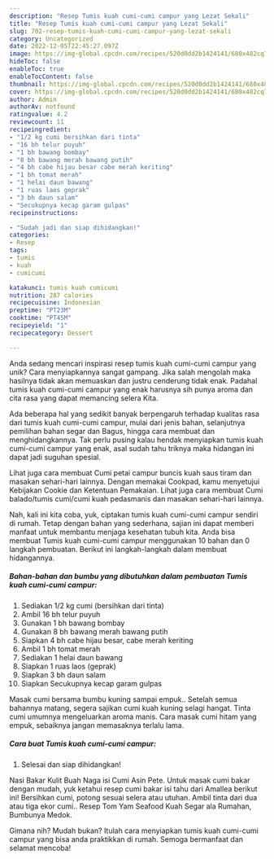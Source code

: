 ```yaml
---
description: "Resep Tumis kuah cumi-cumi campur yang Lezat Sekali"
title: "Resep Tumis kuah cumi-cumi campur yang Lezat Sekali"
slug: 702-resep-tumis-kuah-cumi-cumi-campur-yang-lezat-sekali
category: Uncategorized
date: 2022-12-05T22:45:27.097Z
image: https://img-global.cpcdn.com/recipes/520d0dd2b1424141/680x482cq70/tumis-kuah-cumi-cumi-campur-foto-resep-utama.jpg
hideToc: false
enableToc: true
enableTocContent: false
thumbnail: https://img-global.cpcdn.com/recipes/520d0dd2b1424141/680x482cq70/tumis-kuah-cumi-cumi-campur-foto-resep-utama.jpg
cover: https://img-global.cpcdn.com/recipes/520d0dd2b1424141/680x482cq70/tumis-kuah-cumi-cumi-campur-foto-resep-utama.jpg
author: Admin
authorAv: notfound
ratingvalue: 4.2
reviewcount: 11
recipeingredient:
- "1/2 kg cumi bersihkan dari tinta"
- "16 bh telur puyuh"
- "1 bh bawang bombay"
- "8 bh bawang merah bawang putih"
- "4 bh cabe hijau besar cabe merah keriting"
- "1 bh tomat merah"
- "1 helai daun bawang"
- "1 ruas laos geprak"
- "3 bh daun salam"
- "Secukupnya kecap garam gulpas"
recipeinstructions:

- "Sudah jadi dan siap dihidangkan!"
categories:
- Resep
tags:
- tumis
- kuah
- cumicumi

katakunci: tumis kuah cumicumi 
nutrition: 287 calories
recipecuisine: Indonesian
preptime: "PT23M"
cooktime: "PT45M"
recipeyield: "1"
recipecategory: Dessert

---
```





Anda sedang mencari inspirasi resep tumis kuah cumi-cumi campur yang unik? Cara menyiapkannya sangat gampang. Jika salah mengolah maka hasilnya tidak akan memuaskan dan justru cenderung tidak enak. Padahal tumis kuah cumi-cumi campur yang enak harusnya sih punya aroma dan cita rasa yang dapat memancing selera Kita.





Ada beberapa hal yang sedikit banyak berpengaruh terhadap kualitas rasa dari tumis kuah cumi-cumi campur, mulai dari jenis bahan, selanjutnya pemilihan bahan segar dan Bagus, hingga cara membuat dan menghidangkannya. Tak perlu pusing kalau hendak menyiapkan tumis kuah cumi-cumi campur yang enak,      asal sudah tahu triknya maka hidangan ini dapat jadi suguhan spesial.














Lihat juga cara membuat Cumi petai campur buncis kuah saus tiram dan masakan sehari-hari lainnya. Dengan memakai Cookpad, kamu menyetujui Kebijakan Cookie dan Ketentuan Pemakaian. Lihat juga cara membuat Cumi balado/tumis cumi/cumi kuah pedasmanis dan masakan sehari-hari lainnya.






Nah, kali ini kita coba, yuk, ciptakan tumis kuah cumi-cumi campur sendiri di rumah. Tetap dengan bahan yang sederhana, sajian ini dapat memberi manfaat untuk membantu menjaga kesehatan tubuh kita. Anda bisa membuat Tumis kuah cumi-cumi campur menggunakan 10 bahan dan 0 langkah pembuatan. Berikut ini langkah-langkah dalam membuat hidangannya.

<!--inarticleads1-->

##### Bahan-bahan dan bumbu yang dibutuhkan dalam pembuatan Tumis kuah cumi-cumi campur:

1. Sediakan 1/2 kg cumi (bersihkan dari tinta)
1. Ambil 16 bh telur puyuh
1. Gunakan 1 bh bawang bombay
1. Gunakan 8 bh bawang merah bawang putih
1. Siapkan 4 bh cabe hijau besar, cabe merah keriting
1. Ambil 1 bh tomat merah
1. Sediakan 1 helai daun bawang
1. Siapkan 1 ruas laos (geprak)
1. Siapkan 3 bh daun salam
1. Siapkan Secukupnya kecap garam gulpas


Masak cumi bersama bumbu kuning sampai empuk.. Setelah semua bahannya matang, segera sajikan cumi kuah kuning selagi hangat. Tinta cumi umumnya mengeluarkan aroma manis. Cara masak cumi hitam yang empuk, sebaiknya jangan memasaknya terlalu lama. 

<!--inarticleads2-->

##### Cara buat Tumis kuah cumi-cumi campur:


1. Selesai dan siap dihidangkan!

Nasi Bakar Kulit Buah Naga isi Cumi Asin Pete. Untuk masak cumi bakar dengan mudah, yuk ketahui resep cumi bakar isi tahu dari Amallea berikut ini! Bersihkan cumi, potong sesuai selera atau utuhan. Ambil tinta dari dua atau tiga ekor cumi.. Resep Tom Yam Seafood Kuah Segar ala Rumahan, Bumbunya Medok. 

Gimana nih? Mudah bukan? Itulah cara menyiapkan tumis kuah cumi-cumi campur yang bisa anda praktikkan di rumah. Semoga bermanfaat dan selamat mencoba!
